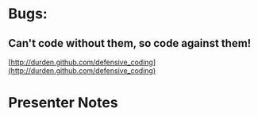 # Bugs:
## Can't code without them, so code against them!

[http://durden.github.com/defensive_coding](http://durden.github.com/defensive_coding)


# Presenter Notes

